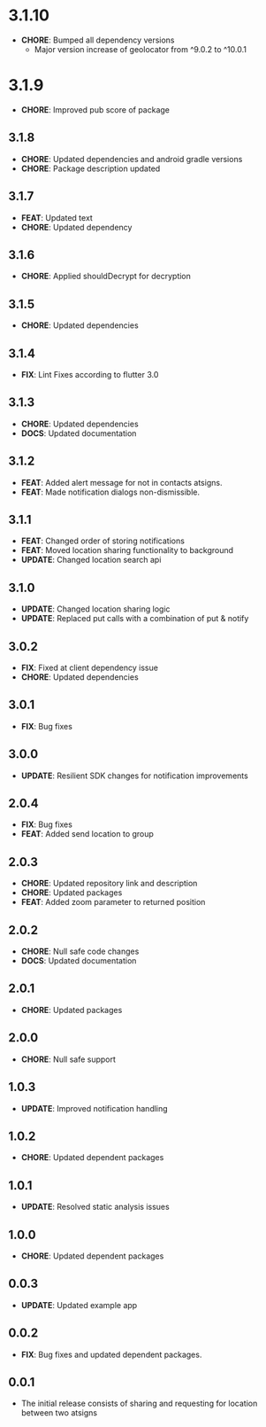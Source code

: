 # 3.1.10
- **CHORE**: Bumped all dependency versions
  - Major version increase of geolocator from ^9.0.2 to ^10.0.1

# 3.1.9
- **CHORE**: Improved pub score of package

## 3.1.8
- **CHORE**: Updated dependencies and android gradle versions
- **CHORE**: Package description updated

## 3.1.7
- **FEAT**: Updated text
- **CHORE**: Updated dependency

## 3.1.6
- **CHORE**: Applied shouldDecrypt for decryption

## 3.1.5
- **CHORE**: Updated dependencies

## 3.1.4
- **FIX**: Lint Fixes according to flutter 3.0

## 3.1.3
- **CHORE**: Updated dependencies
- **DOCS**: Updated documentation

## 3.1.2
- **FEAT**: Added alert message for not in contacts atsigns.
- **FEAT**: Made notification dialogs non-dismissible.

## 3.1.1
- **FEAT**: Changed order of storing notifications
- **FEAT**: Moved location sharing functionality to background
- **UPDATE**: Changed location search api

## 3.1.0
- **UPDATE**: Changed location sharing logic
- **UPDATE**: Replaced put calls with a combination of put & notify

## 3.0.2
- **FIX**: Fixed at client dependency issue
- **CHORE**: Updated dependencies

## 3.0.1
- **FIX**: Bug fixes

## 3.0.0
- **UPDATE**: Resilient SDK changes for notification improvements

## 2.0.4
- **FIX**: Bug fixes
- **FEAT**: Added send location to group

## 2.0.3
- **CHORE**: Updated repository link and description
- **CHORE**: Updated packages
- **FEAT**: Added zoom parameter to returned position

## 2.0.2
- **CHORE**: Null safe code changes
- **DOCS**: Updated documentation

## 2.0.1
- **CHORE**: Updated packages

## 2.0.0
- **CHORE**: Null safe support

## 1.0.3
- **UPDATE**: Improved notification handling

## 1.0.2
- **CHORE**: Updated dependent packages

## 1.0.1
- **UPDATE**: Resolved static analysis issues

## 1.0.0
- **CHORE**: Updated dependent packages

## 0.0.3
- **UPDATE**: Updated example app

## 0.0.2
- **FIX**: Bug fixes and updated dependent packages.

## 0.0.1
- The initial release consists of sharing and requesting for location between two atsigns
